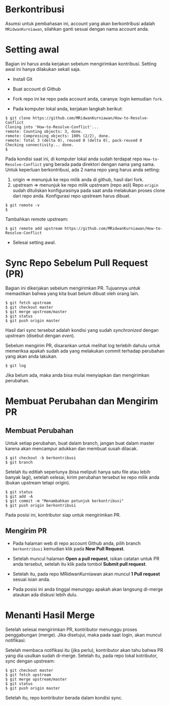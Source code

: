 # Berkontribusi

Asumsi untuk pembahasan ini, account yang akan berkontribusi adalah `MRidwanKurniawan`, silahkan ganti sesuai dengan nama account anda.

# Setting awal

Bagian ini harus anda kerjakan sebelum mengirimkan kontribusi. Setting awal ini hanya dilakukan sekali saja.

* Install Git
* Buat account di Github
* Fork repo ini ke repo pada account anda, caranya: login kemudian `fork`.

* Pada komputer lokal anda, kerjakan langkah berikut:

```
$ git clone https://github.com/MRidwanKurniawan/How-to-Resolve-Conflict
Cloning into 'How-to-Resolve-Conflict'...
remote: Counting objects: 3, done.
remote: Compressing objects: 100% (2/2), done.
remote: Total 3 (delta 0), reused 0 (delta 0), pack-reused 0
Checking connectivity... done.
$
```
Pada kondisi saat ini, di komputer lokal anda sudah terdapat repo `How-to-Resolve-Conflict` yang berada pada direktori dengan nama yang sama. Untuk keperluan berkontribusi, ada 2 nama repo yang harus anda setting:
  1. origin => menunjuk ke repo milik anda di github, hasil dari fork.
  2. upstream => menunjuk ke repo milik upstream (repo asli) 
Repo `origin` sudah dituliskan konfigurasinya pada saat anda melakukan proses clone dari repo anda. Konfigurasi repo upstream harus dibuat.

```
$ git remote -v
$
```
Tambahkan remote upstream:

```
$ git remote add upstream https://github.com/MRidwanKurniawan/How-to-Resolve-Conflict
```
* Selesai setting awal.

# Sync Repo Sebelum Pull Request (PR)

Bagian ini dikerjakan sebelum mengirimkan PR. Tujuannya untuk memastikan bahwa yang kita buat belum dibuat oleh orang lain.

```
$ git fetch upstream
$ git checkout master
$ git merge upstream/master
$ git status
$ git push origin master
```

Hasil dari sync tersebut adalah kondisi yang sudah _synchronized_ dengan upstream (disebut dengan _even_).

Sebelum mengirim PR, disarankan untuk melihat log terlebih dahulu untuk memeriksa apakah sudah ada yang melakukan commit terhadap perubahan yang akan anda lakukan.


```
$ git log
```

Jika belum ada, maka anda bisa mulai menyiapkan dan mengirimkan perubahan.

# Membuat Perubahan dan Mengirim PR

## Membuat Perubahan

Untuk setiap perubahan, buat dalam branch, jangan buat dalam master karena akan mencampur adukkan dan membuat susah dilacak.

```
$ git checkout -b berkontribusi
$ git branch
```

Setelah itu editlah seperlunya (bisa meliputi hanya satu file atau lebih banyak lagi), setelah selesai, kirim perubahan tersebut ke repo milik anda (bukan upstream tetapi origin).


```
$ git status
$ git add -A
$ git commit -m "Menambahkan petunjuk berkontribusi"
$ git push origin berkontribusi
```
Pada posisi ini, kontributor siap untuk mengirimkan PR.

## Mengirim PR

* Pada halaman web di repo account Github anda, pilih branch `berkontribusi` kemudian klik pada **New Pull Request**.
* Setelah muncul halaman **Open a pull request**, isikan catatan untuk PR anda tersebut, setelah itu klik pada tombol **Submit pull request**.

* Setelah itu, pada repo MRidwanKurniawan akan muncul **1 Pull request** sesuai isian anda.
* Pada posisi ini anda tinggal menunggu apakah akan langsung di-merge ataukan ada diskusi lebih dulu.

# Menanti Hasil Merge

Setelah selesai mengirimkan PR, kontributor menunggu proses penggabungan (merge). Jika disetujui, maka pada saat login, akan muncul notifikasi:

Setelah membaca notifikasi itu (jika perlu), kontributor akan tahu bahwa PR yang dia usulkan sudah di-merge. Setelah itu, pada repo lokal kotributor, sync dengan upstream:

```
$ git checkout master
$ git fetch upstream
$ git merge upstream/master
$ git status
$ git push origin master
```
Setelah itu, repo kontributor berada dalam kondisi sync. 

